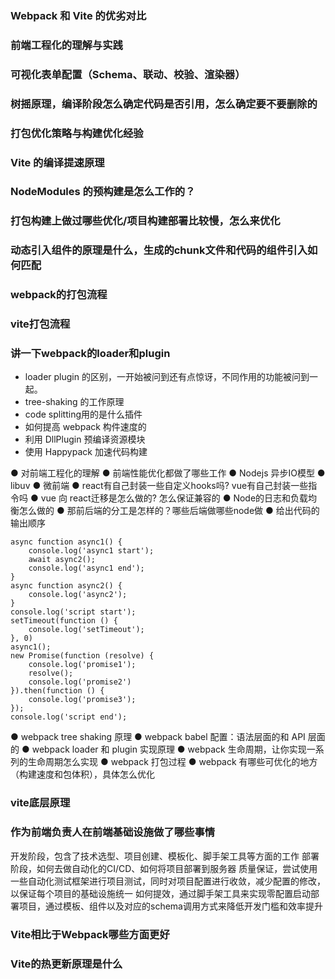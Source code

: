 ### Webpack 和 Vite 的优劣对比

### 前端工程化的理解与实践

### 可视化表单配置（Schema、联动、校验、渲染器）

### 树摇原理，编译阶段怎么确定代码是否引用，怎么确定要不要删除的

### 打包优化策略与构建优化经验

### Vite 的编译提速原理

### NodeModules 的预构建是怎么工作的？

### 打包构建上做过哪些优化/项目构建部署比较慢，怎么来优化

### 动态引入组件的原理是什么，生成的chunk文件和代码的组件引入如何匹配

### webpack的打包流程

### vite打包流程

### 讲一下webpack的loader和plugin

- loader plugin 的区别，一开始被问到还有点惊讶，不同作用的功能被问到一起。
- tree-shaking 的工作原理
- code splitting用的是什么插件
- 如何提高 webpack 构件速度的 
- 利用 DllPlugin 预编译资源模块
- 使用 Happypack 加速代码构建


● 对前端工程化的理解
● 前端性能优化都做了哪些工作
● Nodejs 异步IO模型
● libuv
● 微前端
● react有自己封装一些自定义hooks吗? vue有自己封装一些指令吗
● vue 向 react迁移是怎么做的? 怎么保证兼容的
● Node的日志和负载均衡怎么做的
● 那前后端的分工是怎样的？哪些后端做哪些node做
● 给出代码的输出顺序
```
async function async1() {
    console.log('async1 start');
    await async2();
    console.log('async1 end');
}
async function async2() {
    console.log('async2');
}
console.log('script start');
setTimeout(function () {
    console.log('setTimeout');
}, 0)
async1();
new Promise(function (resolve) {
    console.log('promise1');
    resolve();
    console.log('promise2')
}).then(function () {
    console.log('promise3');
});
console.log('script end');
```

● webpack tree shaking 原理
● webpack babel 配置：语法层面的和 API 层面的
● webpack loader 和 plugin 实现原理
● webpack 生命周期，让你实现一系列的生命周期怎么实现
● webpack 打包过程
● webpack 有哪些可优化的地方（构建速度和包体积），具体怎么优化

### vite底层原理

### 作为前端负责人在前端基础设施做了哪些事情
开发阶段，包含了技术选型、项目创建、模板化、脚手架工具等方面的工作
部署阶段，如何去做自动化的CI/CD、如何将项目部署到服务器
质量保证，尝试使用一些自动化测试框架进行项目测试，同时对项目配置进行收敛，减少配置的修改，以保证每个项目的基础设施统一
如何提效，通过脚手架工具来实现零配置启动部署项目，通过模板、组件以及对应的schema调用方式来降低开发门槛和效率提升

### Vite相比于Webpack哪些方面更好

### Vite的热更新原理是什么